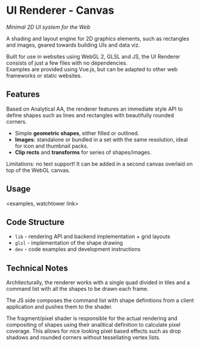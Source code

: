 # UI Renderer - Canvas

*Minimal 2D UI system for the Web*

A shading and layout engine for 2D graphics elements, such as rectangles and images, geared towards building UIs and data viz.

Built for use in websites using WebGL 2, GLSL and JS, the UI Renderer consists of just a few files with no dependencies.  
Examples are provided using Vue.js, but can be adapted to other web frameworks or static websites.


## Features

Based on Analytical AA, the renderer features an immediate style API to define shapes such as lines and rectangles with beautifully rounded corners.
- Simple **geometric shapes**, either filled or outlined.
- **Images**: standalone or bundled in a set with the same resolution, ideal for icon and thumbnail packs.
- **Clip rects** and **transforms** for series of shapes/images.

Limitations: no text support! It can be added in a second canvas overlaid on top of the WebGL canvas.


## Usage
<examples, watchtower link>


## Code Structure
- `lib` - rendering API and backend implementation + grid layouts
- `glsl` - implementation of the shape drawing
- `dev` - code examples and development instructions


## Technical Notes
Architecturally, the renderer works with a single quad divided in tiles and a command list with all the shapes to be drawn each frame.

The JS side composes the command list with shape definitions from a client application and pushes them to the shader.

The fragment/pixel shader is responsible for the actual rendering and compositing of shapes using their analitical definition to calculate pixel coverage.
This allows for nice looking pixel based effects such as drop shadows and rounded corners without tessellating vertex lists.

